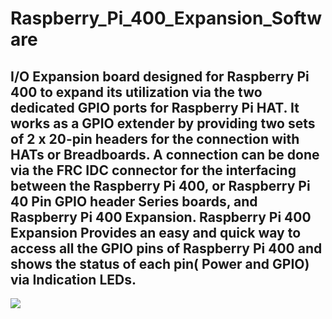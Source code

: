 # Raspberry_Pi_400_Expansion_Software

## I/O Expansion board designed for Raspberry Pi 400 to expand its utilization via the two dedicated GPIO ports for Raspberry Pi HAT.  It works as a GPIO extender by providing two sets of 2 x 20-pin headers for the connection with HATs or Breadboards. A connection can be done via the FRC IDC connector for the interfacing between the Raspberry Pi 400, or Raspberry Pi 40 Pin GPIO header Series boards,  and Raspberry Pi 400 Expansion. Raspberry Pi 400 Expansion Provides an easy and quick way to access all the GPIO pins of Raspberry Pi 400 and shows the status of each pin( Power and GPIO) via Indication LEDs.

<img src ="https://github.com/sbcshop/Raspberry_Pi_400_Expansion_Software/blob/main/images/img.png" />
